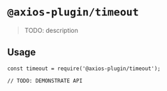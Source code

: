 # `@axios-plugin/timeout`

> TODO: description

## Usage

```
const timeout = require('@axios-plugin/timeout');

// TODO: DEMONSTRATE API
```
